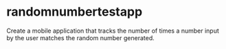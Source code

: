 # randomnumbertestapp
Create a mobile application that tracks the number of times a number input by the user matches the random number generated.
